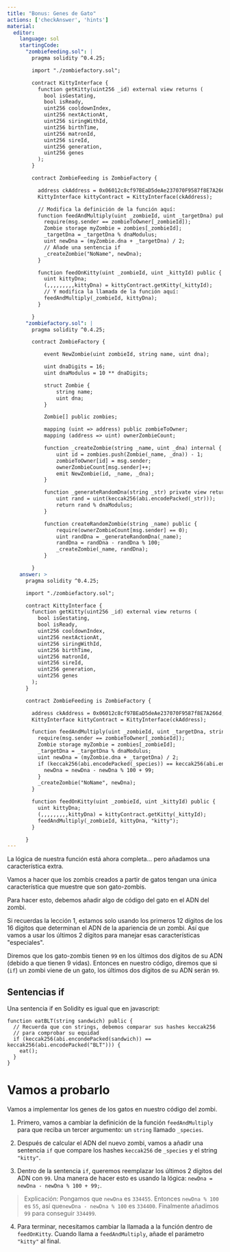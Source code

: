 ```yaml
---
title: "Bonus: Genes de Gato"
actions: ['checkAnswer', 'hints']
material:
  editor:
    language: sol
    startingCode:
      "zombiefeeding.sol": |
        pragma solidity ^0.4.25;

        import "./zombiefactory.sol";

        contract KittyInterface {
          function getKitty(uint256 _id) external view returns (
            bool isGestating,
            bool isReady,
            uint256 cooldownIndex,
            uint256 nextActionAt,
            uint256 siringWithId,
            uint256 birthTime,
            uint256 matronId,
            uint256 sireId,
            uint256 generation,
            uint256 genes
          );
        }

        contract ZombieFeeding is ZombieFactory {

          address ckAddress = 0x06012c8cf97BEaD5deAe237070F9587f8E7A266d;
          KittyInterface kittyContract = KittyInterface(ckAddress);

          // Modifica la definición de la función aquí:
          function feedAndMultiply(uint _zombieId, uint _targetDna) public {
            require(msg.sender == zombieToOwner[_zombieId]);
            Zombie storage myZombie = zombies[_zombieId];
            _targetDna = _targetDna % dnaModulus;
            uint newDna = (myZombie.dna + _targetDna) / 2;
            // Añade una sentencia if
            _createZombie("NoName", newDna);
          }

          function feedOnKitty(uint _zombieId, uint _kittyId) public {
            uint kittyDna;
            (,,,,,,,,,kittyDna) = kittyContract.getKitty(_kittyId);
            // Y modifica la llamada de la función aquí:
            feedAndMultiply(_zombieId, kittyDna);
          }

        }
      "zombiefactory.sol": |
        pragma solidity ^0.4.25;

        contract ZombieFactory {

            event NewZombie(uint zombieId, string name, uint dna);

            uint dnaDigits = 16;
            uint dnaModulus = 10 ** dnaDigits;

            struct Zombie {
                string name;
                uint dna;
            }

            Zombie[] public zombies;

            mapping (uint => address) public zombieToOwner;
            mapping (address => uint) ownerZombieCount;

            function _createZombie(string _name, uint _dna) internal {
                uint id = zombies.push(Zombie(_name, _dna)) - 1;
                zombieToOwner[id] = msg.sender;
                ownerZombieCount[msg.sender]++;
                emit NewZombie(id, _name, _dna);
            }

            function _generateRandomDna(string _str) private view returns (uint) {
                uint rand = uint(keccak256(abi.encodePacked(_str)));
                return rand % dnaModulus;
            }

            function createRandomZombie(string _name) public {
                require(ownerZombieCount[msg.sender] == 0);
                uint randDna = _generateRandomDna(_name);
                randDna = randDna - randDna % 100;
                _createZombie(_name, randDna);
            }

        }
    answer: >
      pragma solidity ^0.4.25;

      import "./zombiefactory.sol";

      contract KittyInterface {
        function getKitty(uint256 _id) external view returns (
          bool isGestating,
          bool isReady,
          uint256 cooldownIndex,
          uint256 nextActionAt,
          uint256 siringWithId,
          uint256 birthTime,
          uint256 matronId,
          uint256 sireId,
          uint256 generation,
          uint256 genes
        );
      }

      contract ZombieFeeding is ZombieFactory {

        address ckAddress = 0x06012c8cf97BEaD5deAe237070F9587f8E7A266d;
        KittyInterface kittyContract = KittyInterface(ckAddress);

        function feedAndMultiply(uint _zombieId, uint _targetDna, string _species) public {
          require(msg.sender == zombieToOwner[_zombieId]);
          Zombie storage myZombie = zombies[_zombieId];
          _targetDna = _targetDna % dnaModulus;
          uint newDna = (myZombie.dna + _targetDna) / 2;
          if (keccak256(abi.encodePacked(_species)) == keccak256(abi.encodePacked("kitty"))) {
            newDna = newDna - newDna % 100 + 99;
          }
          _createZombie("NoName", newDna);
        }

        function feedOnKitty(uint _zombieId, uint _kittyId) public {
          uint kittyDna;
          (,,,,,,,,,kittyDna) = kittyContract.getKitty(_kittyId);
          feedAndMultiply(_zombieId, kittyDna, "kitty");
        }

      }
---
```


La lógica de nuestra función está ahora completa... pero añadamos una característica extra.

Vamos a hacer que los zombis creados a partir de gatos tengan una única característica que muestre que son gato-zombis.

Para hacer esto, debemos añadir algo de código del gato en el ADN del zombi.

Si recuerdas la lección 1, estamos solo usando los primeros 12 dígitos de los 16 dígitos que determinan el ADN de la apariencia de un zombi. Así que vamos a usar los últimos 2 dígitos para manejar esas características "especiales".

Diremos que los gato-zombis tienen `99` en los últimos dos dígitos de su ADN (debido a que tienen 9 vidas). Entonces en nuestro código, diremos que si (`if`) un zombi viene de un gato, los últimos dos dígitos de su ADN serán `99`.

## Sentencias if

Una sentencia if en Solidity es igual que en javascript:

```
function eatBLT(string sandwich) public {
  // Recuerda que con strings, debemos comparar sus hashes keccak256 
  // para comprobar su equidad
  if (keccak256(abi.encondePacked(sandwich)) == keccak256(abi.encodePacked("BLT"))) {
    eat();
  }
}
```

# Vamos a probarlo

Vamos a implementar los genes de los gatos en nuestro código del zombi.

1. Primero, vamos a cambiar la definición de la función `feedAndMultiply` para que reciba un tercer argumento: un `string` llamado `_species`.

2. Después de calcular el ADN del nuevo zombi, vamos a añadir una sentencia `if` que compare los hashes `keccak256` de `_species` y el string `"kitty"`.

3. Dentro de la sentencia `if`, queremos reemplazar los últimos 2 dígitos del ADN con `99`. Una manera de hacer esto es usando la lógica: `newDna = newDna - newDna % 100 + 99;`.

  > Explicación: Pongamos que `newDna` es `334455`. Entonces `newDna % 100` es `55`, así que`newDna - newDna % 100` es `334400`. Finalmente añadimos `99` para conseguir `334499`.

4. Para terminar, necesitamos cambiar la llamada a la función dentro de `feedOnKitty`. Cuando llama a `feedAndMultiply`, añade el parámetro `"kitty"` al final.
